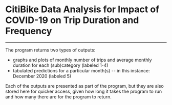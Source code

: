 # CitiBike Data Analysis for Impact of COVID-19 on Trip Duration and Frequency

---

The program returns two types of outputs:
* graphs and plots of monthly number of trips and average monthly duration for each (sub)category (labeled 1-4)
* tabulated predictions for a particular month(s) -- in this instance: December 2020 (labeled 5)

Each of the outputs are presented as part of the program, but they are also stored here for quicker access, given how long it takes the program to run and how many there are for the program to return.
